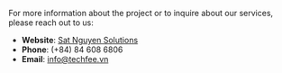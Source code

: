 For more information about the project or to inquire about our services, please reach out to us:

- **Website**: [Sat Nguyen Solutions](https://www.techfee.vn)
- **Phone**: (+84) 84 608 6806
- **Email**: [info@techfee.vn](mailto:info@techfee.vn)